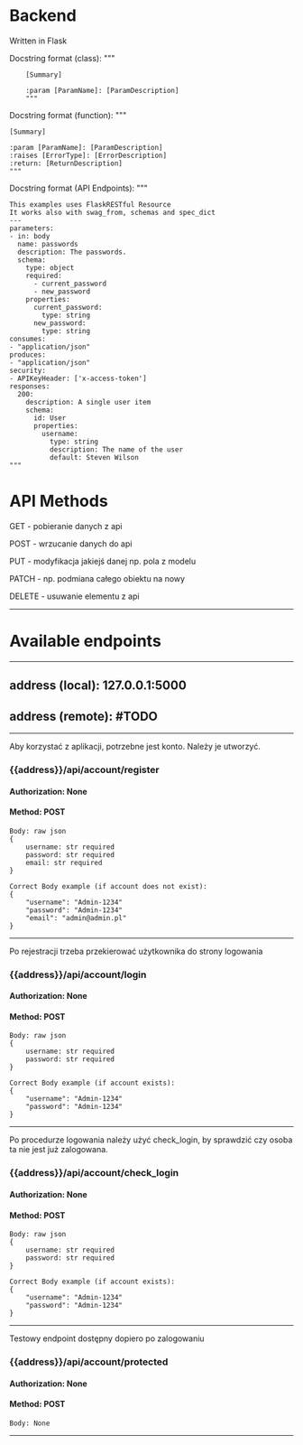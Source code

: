 # Backend
Written in Flask

Docstring format (class):
        """

        [Summary]
        
        :param [ParamName]: [ParamDescription]
        """
Docstring format (function):
    """

    [Summary]

    :param [ParamName]: [ParamDescription]
    :raises [ErrorType]: [ErrorDescription]
    :return: [ReturnDescription]
    """

Docstring format (API Endpoints):
    """

    This examples uses FlaskRESTful Resource
    It works also with swag_from, schemas and spec_dict
    ---
    parameters:
    - in: body
      name: passwords
      description: The passwords.
      schema:
        type: object
        required:
          - current_password
          - new_password
        properties:
          current_password:
            type: string
          new_password:
            type: string
    consumes:
    - "application/json"
    produces:
    - "application/json"
    security:
    - APIKeyHeader: ['x-access-token']
    responses:
      200:
        description: A single user item
        schema:
          id: User
          properties:
            username:
              type: string
              description: The name of the user
              default: Steven Wilson
    """

# API Methods

GET - pobieranie danych z api

POST - wrzucanie danych do api

PUT - modyfikacja jakiejś danej np. pola z modelu

PATCH - np. podmiana całego obiektu na nowy

DELETE - usuwanie elementu z api

------------------------------------------------------------

# Available endpoints

------------------------------------------------------------

## address (local): 127.0.0.1:5000
## address (remote): #TODO

------------------------------------------------------------

Aby korzystać z aplikacji, potrzebne jest konto. Należy je utworzyć.

### {{address}}/api/account/register

#### Authorization: None

#### Method: POST

    Body: raw json
    {
        username: str required
        password: str required
        email: str required
    }
    
    Correct Body example (if account does not exist):
    {
        "username": "Admin-1234"
        "password": "Admin-1234"
        "email": "admin@admin.pl"
    }

------------------------------------------------------------

Po rejestracji trzeba przekierować użytkownika do strony logowania

### {{address}}/api/account/login

#### Authorization: None

#### Method: POST

    Body: raw json
    {
        username: str required
        password: str required
    }
    
    Correct Body example (if account exists):
    {
        "username": "Admin-1234"
        "password": "Admin-1234"
    }

------------------------------------------------------------

Po procedurze logowania należy użyć check_login, by sprawdzić czy osoba ta
nie jest już zalogowana.


### {{address}}/api/account/check_login

#### Authorization: None

#### Method: POST

    Body: raw json
    {
        username: str required
        password: str required
    }
    
    Correct Body example (if account exists):
    {
        "username": "Admin-1234"
        "password": "Admin-1234"
    }

------------------------------------------------------------

Testowy endpoint dostępny dopiero po zalogowaniu

### {{address}}/api/account/protected

#### Authorization: None

#### Method: POST

    Body: None

------------------------------------------------------------
